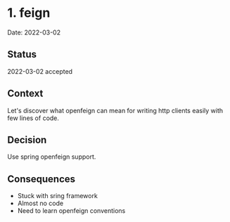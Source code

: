 # 1. feign

Date: 2022-03-02

## Status

2022-03-02 accepted

## Context

Let's discover what openfeign can mean for writing http clients easily with few lines of code.

## Decision

Use spring openfeign support.

## Consequences

- Stuck with sring framework
- Almost no code
- Need to learn openfeign conventions
